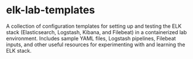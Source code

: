 # elk-lab-templates
A collection of configuration templates for setting up and testing the ELK stack (Elasticsearch, Logstash, Kibana, and Filebeat) in a containerized lab environment. Includes sample YAML files, Logstash pipelines, Filebeat inputs, and other useful resources for experimenting with and learning the ELK stack.
